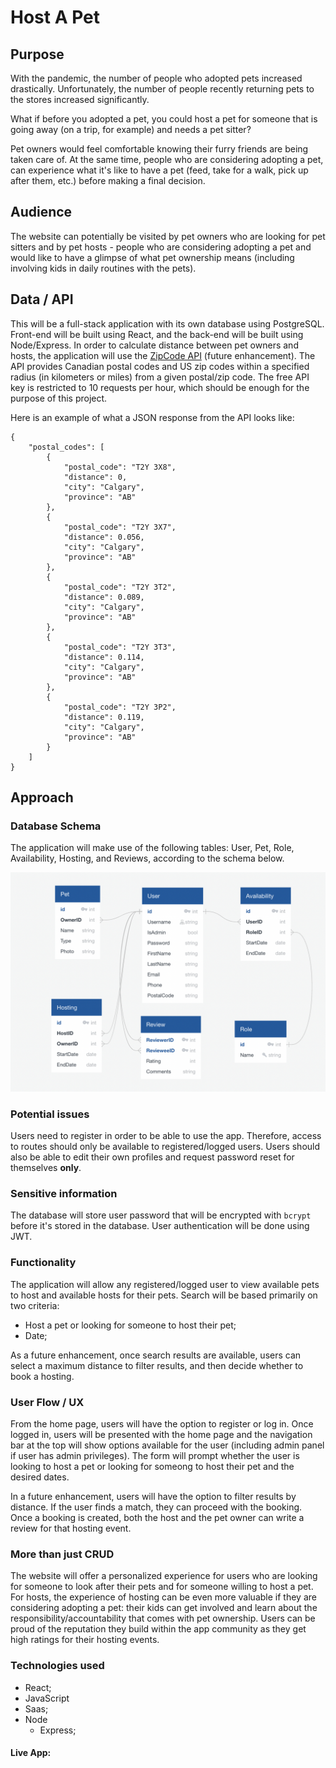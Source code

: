 # Host A Pet

## Purpose
With the pandemic, the number of people who adopted pets increased drastically. Unfortunately, the number of people recently returning pets to the stores increased significantly. 

What if before you adopted a pet, you could host a pet for someone that is going away (on a trip, for example) and needs a pet sitter?

Pet owners would feel comfortable knowing their furry friends are being taken care of. At the same time, people who are considering adopting a pet, can experience what it's like to have a pet (feed, take for a walk, pick up after them, etc.) before making a final decision.
  

## Audience
The website can potentially be visited by pet owners who are looking for pet sitters and by pet hosts - people who are considering adopting a pet and would like to have a glimpse of what pet ownership means (including involving kids in daily routines with the pets).

## Data / API
This will be a full-stack application with its own database using PostgreSQL. Front-end will be built using React, and the back-end will be built using Node/Express. In order to calculate distance between pet owners and hosts, the application will use the [ZipCode API](https://www.zipcodeapi.com/) (future enhancement). The API provides Canadian postal codes and US zip codes within a specified radius (in kilometers or miles) from a given postal/zip code. The free API key is restricted to 10 requests per hour, which should be enough for the purpose of this project.

Here is an example of what a JSON response from the API looks like:

```
{
	"postal_codes": [
        {
            "postal_code": "T2Y 3X8",
            "distance": 0,
            "city": "Calgary",
            "province": "AB"
        },
        {
            "postal_code": "T2Y 3X7",
            "distance": 0.056,
            "city": "Calgary",
            "province": "AB"
        },
        {
            "postal_code": "T2Y 3T2",
            "distance": 0.089,
            "city": "Calgary",
            "province": "AB"
        },
        {
            "postal_code": "T2Y 3T3",
            "distance": 0.114,
            "city": "Calgary",
            "province": "AB"
        },
        {
            "postal_code": "T2Y 3P2",
            "distance": 0.119,
            "city": "Calgary",
            "province": "AB"
        }
    ]
}
```

## Approach

### Database Schema
The application will make use of the following tables: User, Pet, Role, Availability, Hosting, and Reviews, according to the schema below.

![Database Schema](schema.png)


### Potential issues
Users need to register in order to be able to use the app. Therefore, access to routes should only be available to registered/logged users. Users should also be able to edit their own profiles and request password reset for themselves **only**.

### Sensitive information
The database will store user password that will be encrypted with `bcrypt` before it's stored in the database. User authentication will be done using JWT.

### Functionality
The application will allow any registered/logged user to view available pets to host and available hosts for their pets. Search will be based primarily on two criteria: 

* Host a pet or looking for someone to host their pet;
* Date;

As a future enhancement, once search results are available, users can select a maximum distance to filter results, and then decide whether to book a hosting. 

### User Flow / UX
From the home page, users will have the option to register or log in. Once logged in, users will be presented with the home page and the navigation bar at the top will show options available for the user (including admin panel if user has admin privileges). The form will prompt whether the user is looking to host a pet or looking for someong to host their pet and the desired dates. 

In a future enhancement, users will have the option to filter results by distance. If the user finds a match, they can proceed with the booking. Once a booking is created, both the host and the pet owner can write a review for that hosting event.  

### More than just CRUD
The website will offer a personalized experience for users who are looking for someone to look after their pets and for someone willing to host a pet. For hosts, the experience of hosting can be even more valuable if they are considering adopting a pet: their kids can get involved and learn about the responsibility/accountability that comes with pet ownership. Users can be proud of the reputation they build within the app community as they get high ratings for their hosting events.

### Technologies used

* React;
* JavaScript
* Saas;
* Node
	* Express;

#### Live App:
